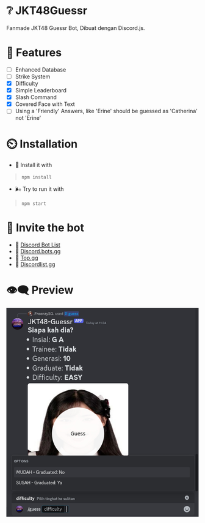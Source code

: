 # ❔ JKT48Guessr
Fanmade JKT48 Guessr Bot, Dibuat dengan Discord.js.

# 🧾 Features
- [ ] Enhanced Database
- [ ] Strike System
- [x] Difficulty
- [x] Simple Leaderboard
- [x] Slash Command
- [x] Covered Face with Text
- [ ] Using a 'Friendly' Answers, like 'Erine' should be guessed as 'Catherina' not 'Erine'

# ⏲️ Installation 
- 🔗 Install it with
> ```npm install```
- 🌬️ Try to run it with
> ```npm start```

# 🔗 Invite the bot
- 🌟 [Discord Bot List](https://discordbotlist.com/bots/jkt48-guessr)
- 🌟 [Discord.bots.gg](https://discord.bots.gg/bots/1322127650583478362)
- 🌟 [Top.gg](https://top.gg/bot/1322127650583478362)
- 🌟 [Discordlist.gg](https://discordlist.gg/bot/1322127650583478362)

# 👁️‍🗨️ Preview
![Preview](https://raw.githubusercontent.com/FrenzY8/JKT48Guessr/refs/heads/main/.github/Preview.jpg)
